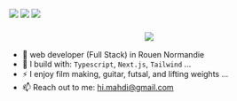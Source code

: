 [<img src="https://img.shields.io/badge/github-%2312100E.svg?&style=for-the-badge&logo=github&logoColor=white&color=black" />](https://github.com/mahdijafari0)
[<img src="https://img.shields.io/badge/gitlab-%2312100E.svg?&style=for-the-badge&logo=gitlab&logoColor=white&color=9b51e0" />](https://github.com/mahdijafari0)
[<img src="https://img.shields.io/badge/linkedin-%230077B5.svg?&style=for-the-badge&logo=linkedin&logoColor=white" />](https://www.linkedin.com/in/mahdijafari0/)

<h3 align="center">
    <img src="https://readme-typing-svg.herokuapp.com/?font=Righteous&size=35&center=true&vCenter=true&width=500&height=70&duration=4000&lines=Hi+There!+👋;+I'm+Mahdi!;" />
</h3>

- 🏢 web developer (Full Stack) in Rouen Normandie
- 🧰 I build with: `Typescript`, `Next.js`, `Tailwind` ...
- ⚡ I enjoy film making, guitar, futsal, and lifting weights ...
- 📫 Reach out to me: hi.mahdi@gmail.com

<!---
mahdijafari0/mahdijafari0 is a ✨ special ✨ repository because its `README.md` (this file) appears on your GitHub profile.
You can click the Preview link to take a look at your changes.
--->
